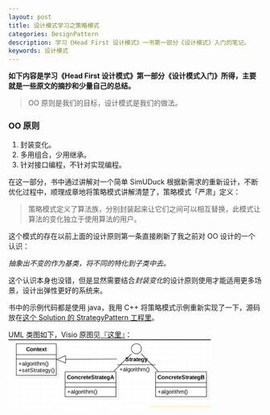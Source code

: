 ```yaml
---
layout: post
title: 设计模式学习之策略模式
categories: DesignPattern
description: 学习《Head First 设计模式》一书第一部分《设计模式》入门的笔记。
keywords: 设计模式
---
```


**如下内容是学习《Head First 设计模式》第一部分《设计模式入门》所得，主要就是一些原文的摘抄和少量自己的总结。**

> OO 原则是我们的目标，设计模式是我们的做法。

### OO 原则

1. 封装变化。
2. 多用组合，少用继承。
3. 针对接口编程，不针对实现编程。

在这一部分，书中通过讲解对一个简单 SimUDuck 根据新需求的重新设计，不断优化过程中，顺理成章地将策略模式讲解清楚了，策略模式「严肃」定义：

> 策略模式定义了算法族，分别封装起来让它们之间可以相互替换，此模式让算法的变化独立于使用算法的用户。

这个模式的存在以前上面的设计原则第一条直接刷新了我之前对 OO 设计的一个认识：

*抽象出不变的作为基类，将不同的特化到子类中去。*

这个认识本身也没错，但是显然需要结合*封装变化*的设计原则使用才能适用更多场景，设计出弹性更好的系统来。

书中的示例代码都是使用 java，我用 C++ 将策略模式示例重新实现了一下，源码放在<a href="https://github.com/mzlogin/DesignPatternDemos" target="_blank">这个 Solution 的 StrategyPattern 工程里</a>。

UML 类图如下，Visio 原图见<a href="https://github.com/mzlogin/DesignPatternDemos/blob/master/DesignPatternDemos.vsd" target="_blank">『这里』</a>：
<img src="/images/posts/designpattern/StrategyPattern.png" width="80%" alt="Strategy Pattern UML Class Diagram" />
